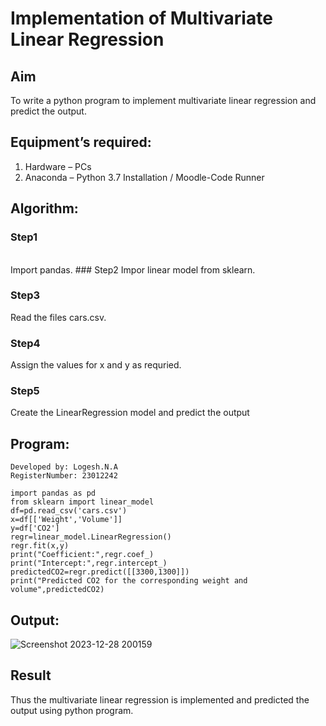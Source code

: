 # Implementation of Multivariate Linear Regression
## Aim
To write a python program to implement multivariate linear regression and predict the output.
## Equipment’s required:
1.	Hardware – PCs
2.	Anaconda – Python 3.7 Installation / Moodle-Code Runner
## Algorithm:
### Step1
<br>
Import pandas.
### Step2
Impor linear model from sklearn.

### Step3
Read the files cars.csv.

### Step4
Assign the values for x and y as requried.

### Step5
Create the LinearRegression model and predict the output
## Program:
```
Developed by: Logesh.N.A
RegisterNumber: 23012242

import pandas as pd
from sklearn import linear_model
df=pd.read_csv('cars.csv')
x=df[['Weight','Volume']]
y=df['CO2']
regr=linear_model.LinearRegression()
regr.fit(x,y)
print("Coefficient:",regr.coef_)
print("Intercept:",regr.intercept_)
predictedCO2=regr.predict([[3300,1300]])
print("Predicted CO2 for the corresponding weight and volume",predictedCO2)

```
## Output:
![Screenshot 2023-12-28 200159](https://github.com/Logesh051/Multivariate-Linear-Regression/assets/144979188/20264908-68a5-4c9f-adbb-ee0dcdcf4e3d)

## Result
Thus the multivariate linear regression is implemented and predicted the output using python program.

